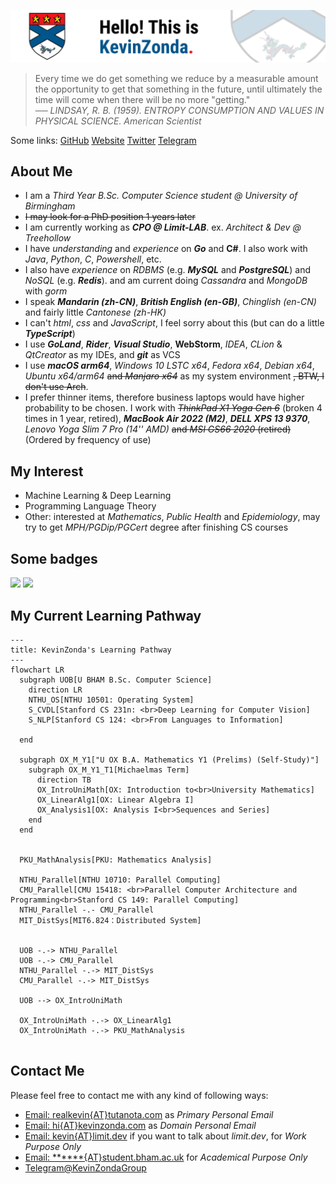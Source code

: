 [![](img/banner-2021.png)](https://github.com/KevinZonda)

> Every time we do get something we reduce by a measurable amount the opportunity to get that something in the future, until ultimately the time will come when there will be no more "getting."  
> ── *LINDSAY, R. B. (1959). ENTROPY CONSUMPTION AND VALUES IN PHYSICAL SCIENCE. American Scientist*

Some links:
[GitHub](https://github.com/KevinZonda)
[Website](https://KevinZonda.com)
[Twitter](https://twitter.com/toncoin_cn)
[Telegram](https://t.me/KevinZonda)

## About Me

- I am a _Third Year B.Sc. Computer Science student @ University of Birmingham_
- ~~I may look for a PhD position 1 years later~~
- I am currently working as **_CPO @ Limit-LAB_**. ex. _Architect & Dev @ Treehollow_
- I have _understanding_ and _experience_ on **_Go_** and **C#**. I also work with _Java_, _Python_, _C_, _Powershell_, etc.
- I also have _experience_ on _RDBMS_ (e.g. **_MySQL_** and **_PostgreSQL_**) and _NoSQL_ (e.g. **_Redis_**).
  and am current doing _Cassandra_ and _MongoDB_ with _gorm_
- I speak **_Mandarin (zh-CN)_**, **_British English (en-GB)_**, _Chinglish (en-CN)_ and fairly little _Cantonese (zh-HK)_
- I can't _html_, _css_ and _JavaScript_, I feel sorry about this (but can do a little **_TypeScript_**)
- I use **_GoLand_**, **_Rider_**, **_Visual Studio_**, **WebStorm**, _IDEA_, _CLion_ & _QtCreator_ as my IDEs, and **_git_** as VCS
- I use **_macOS arm64_**, _Windows 10 LSTC x64_, _Fedora x64_, _Debian x64_, _Ubuntu x64/arm64_ ~~and _Manjaro x64_~~ as my system environment ~~, BTW, I don't use Arch~~.
- I prefer thinner items, therefore business laptops would have higher probability to be chosen. I work with
  ~~_ThinkPad X1 Yoga Gen 6_~~ (broken 4 times in 1 year, retired), **_MacBook
  Air 2022 (M2)_**, **_DELL XPS 13 9370_**, _Lenovo Yoga Slim 7 Pro (14'' AMD)_ ~~and _MSI GS66 2020_ (retired)~~ (Ordered by frequency
  of use)


## My Interest

- Machine Learning & Deep Learning
- Programming Language Theory
- Other: interested at _Mathematics_, _Public Health_ and _Epidemiology_, may try to get _MPH/PGDip/PGCert_ degree after finishing CS courses

## Some badges

![](https://skillicons.dev/icons?i=arduino,raspberrypi,azure,github,twitter,cloudflare,linux,dotnet,cs,go,java,qt,powershell,bash,c,ts,visualstudio,idea,vscode,vim,neovim,docker,postgres,mysql,nginx,postman,redis,git,github,githubactions)
![](https://www.codewars.com/users/KevinZonda/badges/large)

## My Current Learning Pathway

```mermaid
---
title: KevinZonda's Learning Pathway
---
flowchart LR
  subgraph UOB[U BHAM B.Sc. Computer Science]
    direction LR
    NTHU_OS[NTHU 10501: Operating System]
    S_CVDL[Stanford CS 231n: <br>Deep Learning for Computer Vision]
    S_NLP[Stanford CS 124: <br>From Languages to Information]

  end

  subgraph OX_M_Y1["U OX B.A. Mathematics Y1 (Prelims) (Self-Study)"]
    subgraph OX_M_Y1_T1[Michaelmas Term]
      direction TB
      OX_IntroUniMath[OX: Introduction to<br>University Mathematics]
      OX_LinearAlg1[OX: Linear Algebra I]
      OX_Analysis1[OX: Analysis I<br>Sequences and Series]
    end
  end

  
  PKU_MathAnalysis[PKU: Mathematics Analysis]
  
  NTHU_Parallel[NTHU 10710: Parallel Computing]
  CMU_Parallel[CMU 15418: <br>Parallel Computer Architecture and Programming<br>Stanford CS 149: Parallel Computing]
  NTHU_Parallel -.- CMU_Parallel
  MIT_DistSys[MIT6.824：Distributed System]
  

  UOB -.-> NTHU_Parallel
  UOB -.-> CMU_Parallel
  NTHU_Parallel -.-> MIT_DistSys
  CMU_Parallel -.-> MIT_DistSys

  UOB --> OX_IntroUniMath

  OX_IntroUniMath -.-> OX_LinearAlg1
  OX_IntroUniMath -.-> PKU_MathAnalysis
  
```

## Contact Me

Please feel free to contact me with any kind of following ways:

- [Email: realkevin{AT}tutanota.com](mailto:realkevin@tutanota.com) as _Primary Personal Email_
- [Email: hi{AT}kevinzonda.com](mailto:hi@kevinzonda.com) as _Domain Personal Email_
- [Email: kevin{AT}limit.dev](mailto:kevin@limit.dev) if you want to talk about _limit.dev_, for _Work Purpose Only_
- [Email: ******{AT}student.bham.ac.uk]() for _Academical Purpose Only_
- [Telegram@KevinZondaGroup](https://t.me/KevinZondaGroup)
